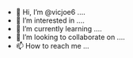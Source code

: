 - 👋 Hi, I’m @vicjoe6 ....
- 👀 I’m interested in ....
- 🌱 I’m currently learning ....
- 💞️ I’m looking to collaborate on ....
- 📫 How to reach me ...

<!---
vicjoe6/vicjoe6 is a ✨ special ✨ repository because its `README.md` (this file) appears on your GitHub profile.
You can click the Preview link to take a look at your changes.
--->
